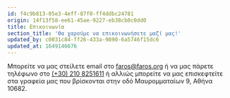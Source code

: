 ```yaml
---
id: f4c9b813-05e3-4eff-87f0-ff4ddbc24781
origin: 14f13f58-ee61-45ae-9227-eb38cb0c0dd0
title: Επικοινωνία
section_title: 'Θα χαρούμε να επικοινωνήσετε μαζί μας!'
updated_by: c0031c84-ff26-433a-9890-6a5746f15dc6
updated_at: 1649146676
---
```

Μπορείτε να μας στείλετε email στο [faros@faros.org](mailto://faros@faros.org) ή να μας πάρετε τηλέφωνο στο [(+30) 210 8251611](tel://+302108251611) ή αλλιώς μπορείτε να μας επισκεφτείτε στα γραφεία μας που βρίσκονται στην οδό Μαυρομματαίων 9, Αθήνα 10682.